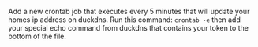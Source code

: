 Add a new crontab job that executes every 5 minutes that will update your homes ip address on duckdns.
Run this command: `crontab -e`
then add your special echo command from duckdns that contains your token to the bottom of the file.
